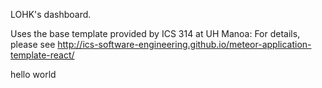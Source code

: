 LOHK's dashboard.

Uses the base template provided by ICS 314 at UH Manoa:
For details, please see http://ics-software-engineering.github.io/meteor-application-template-react/

hello world